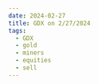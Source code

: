 ```yaml
---
date: 2024-02-27
title: GDX on 2/27/2024
tags: 
  - GDX
  - gold
  - miners
  - equities
  - sell
---
```

<div class="post">
<snapshot-grid 
    :reports="['2024/02/26/CTA/GDX', '2024/02/27/CTA/GDX', '2024/02/27/MTP/GDX']"
    chart="2024/02/27/Chart/GDX"
/>
<p>

</p>
<p>

</p>
</div>